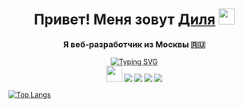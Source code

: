 <h1 align="center">Привет! Меня зовут <a href="https://https://t.me/eexxiist.ru/" target="_blank">Диля</a> 
<img src="https://github.com/blackcater/blackcater/raw/main/images/Hi.gif" height="32"/></h1>
<h3 align="center">Я веб-разработчик из Москвы 🇷🇺</h3>

<div align="center">
  <a href="https://git.io/typing-svg"><img src="https://readme-typing-svg.herokuapp.com?font=Fira+Code&duration=4000&color=F72CB2&background=FEFF8F00&center=true&vCenter=true&multiline=true&width=800&height=100&lines=%D0%AF+%D0%BF%D0%B8%D1%88%D1%83+%D1%81%D0%B0%D0%B9%D1%82%D1%8B+%D0%BD%D0%B0+HTML%2C+CSS3%2C+JS;%D0%B8+%D1%83%D1%87%D1%83%D1%81%D1%8C+%D0%BF%D0%B8%D1%81%D0%B0%D1%82%D1%8C+%D0%BD%D0%B0+React%2C+TypeScript;%D0%9F%D0%BB%D0%B0%D0%BD%D0%B8%D1%80%D1%83%D1%8E+%D1%81%D1%82%D0%B0%D1%82%D1%8C+%D1%84%D1%83%D0%BB%D0%BB%D1%81%D1%82%D0%B5%D0%BA-%D1%80%D0%B0%D0%B7%D1%80%D0%B0%D0%B1%D0%BE%D1%82%D1%87%D0%B8%D0%BA%D0%BE%D0%BC" alt="Typing SVG" /></a>
</div>

<div align="center">

<img height="32" src="https://github.com/eexxiist/eexxiist/assets/93676349/f1f3f270-645d-4c9f-b28a-c033e71ceeea">
<img src="https://github.com/eexxiist/eexxiist/assets/93676349/4382b4c4-eb3d-4b0f-8582-e84430d9468c">
<img src="https://github.com/eexxiist/eexxiist/assets/93676349/c7de98e1-8ded-4363-9915-caecefacdd4e">
<img src="https://github.com/eexxiist/eexxiist/assets/93676349/ceb55a36-7827-4f64-942a-3334846056a5">
<img src="https://github.com/eexxiist/eexxiist/assets/93676349/1ff396aa-3249-4249-a34f-9eb8cf51b50c">


</div>

[![Top Langs](https://github-readme-stats.vercel.app/api/top-langs/?username=eexxiist&layout=compact)](https://github.com/anuraghazra/github-readme-stats)

